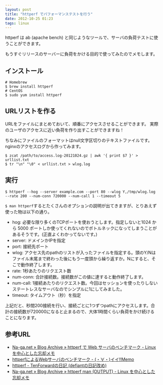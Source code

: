 ```yaml
---
layout: post
title: "httperf でパフォーマンステストを行う"
date: 2012-10-25 01:23
tags: linux
---
```

httperf は ab (apache bench) と同じようなツールで、サーバの負荷テストに使うことができます。

もうすぐリリースのサーバーに負荷をかける目的で使ってみたのでメモします。


## インストール
```
# Homebrew
$ brew install httperf
# CentOS
$ sudo yum install httperf
```


## URLリストを作る
URLをファイルにまとめておいて、順番にアクセスさせることができます。
実際のユーザのアクセスに近い負荷を作り出すことができますね！

ちなみにファイルのフォーマットはnull文字区切りのテキストファイルです。nginxのアクセスログから作ってみます。

```
$ zcat /path/to/access.log-20121024.gz | awk '{ print $7 }' > urllist.txt
$ tr "\n" "\0" < urllist.txt > wlog.log
```


## 実行
```
$ httperf --hog --server example.com --port 80 --wlog Y,/tmp/wlog.log --rate 200 --num-conn 720000 --num-call 1 --timeout 5
```

`$ man httperf`するとたくさんのオプションの説明が出てきますが、とりあえず使った物は以下の通り。

- hog: 必要な限り多くのTCPポートを使おうとします。指定しないと1024 から 5000 ポートしか使ってくれないのでボトルネックになってしまうことがあるそうです。(正直よくわかってないです。)
- server: ドメインかIPを指定
- port: 接続先ポート
- wlog: アクセス先のpathのリストが入ったファイルを指定する。頭のY/Nはファイル末尾まで終わった後にもう一度頭から繰り返すか。Nにすると、そこで動作終了します。
- rate: 1秒あたりのリクエスト数
- num-conn: 合計接続数。接続数がこの値に達すると動作終了します。
- num-call: 1接続あたりのリクエスト数。今回はセッションを使ったりしないステートレスなサーバなのでシンプルに1にしてみました。
- timeout: タイムアウト（秒）を指定

上記だと、秒間200接続を行い、接続ごとに1つずつpathにアクセスします。合計の接続数が720000になると止まるので、大体1時間くらい負荷をかけ続けることになります。


## 参考URL
- [Na-ga.net » Blog Archive » httperf で Web サーバのベンチマーク - Linux を中心とした忘却メモ](http://na-ga.net/blog/?p=527)
- [httperfによるWebサーバのベンチマーク - (・∀・)イイ!!Memo](http://memo.majide.com/index.php?httperf%A4%CB%A4%E8%A4%EBWeb%A5%B5%A1%BC%A5%D0%A4%CE%A5%D9%A5%F3%A5%C1%A5%DE%A1%BC%A5%AF)
- [httperf - TenForwardの日記 (defiantの日記改め)](http://d.hatena.ne.jp/defiant/20080527/1211873545)
- [Na-ga.net » Blog Archive » httperf man (OUTPUT) - Linux を中心とした忘却メモ](http://na-ga.net/blog/?p=559)
